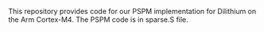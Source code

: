 This repository provides code for our PSPM implementation for Dilithium on the Arm Cortex-M4. The PSPM code is in sparse.S file.
